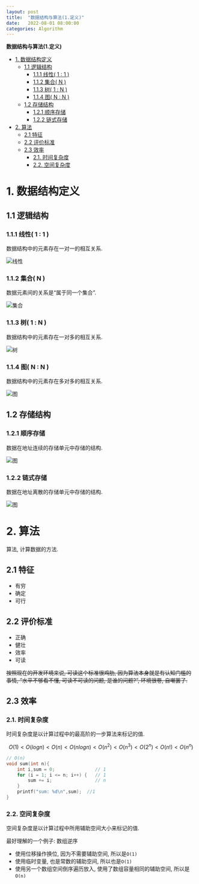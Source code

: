 ```yaml
---
layout: post
title:  "数据结构与算法(1.定义)"
date:   2022-08-01 08:00:00
categories: Algorithm
---
```

**数据结构与算法(1.定义)**

- [1. 数据结构定义](#1-数据结构定义)
  - [1.1 逻辑结构](#11-逻辑结构)
    - [1.1.1 线性( 1 : 1 )](#111-线性-1--1-)
    - [1.1.2 集合( N )](#112-集合-n-)
    - [1.1.3 树( 1 : N )](#113-树-1--n-)
    - [1.1.4 图( N : N )](#114-图-n--n-)
  - [1.2 存储结构](#12-存储结构)
    - [1.2.1 顺序存储](#121-顺序存储)
    - [1.2.2 链式存储](#122-链式存储)
- [2. 算法](#2-算法)
  - [2.1 特征](#21-特征)
  - [2.2 评价标准](#22-评价标准)
  - [2.3 效率](#23-效率)
    - [2.1. 时间复杂度](#21-时间复杂度)
    - [2.2. 空间复杂度](#22-空间复杂度)

# 1. 数据结构定义

## 1.1 逻辑结构

### 1.1.1 线性( 1 : 1 )

数据结构中的元素存在一对一的相互关系.

![线性](/assets/images/2022-08-01-data-structure-algorithm-definition-linear.png)

### 1.1.2 集合( N )

数据元素间的关系是“属于同一个集合”.

![集合](/assets/images/2022-08-01-data-structure-algorithm-definition-collection.png)

### 1.1.3 树( 1 : N )

数据结构中的元素存在一对多的相互关系.

![树](/assets/images/2022-08-01-data-structure-algorithm-definition-tree.png)

### 1.1.4 图( N : N )

数据结构中的元素存在多对多的相互关系.

![图](/assets/images/2022-08-01-data-structure-algorithm-definition-graph.png)

## 1.2 存储结构

### 1.2.1 顺序存储

数据在地址连续的存储单元中存储的结构.

![图](/assets/images/2022-08-01-data-structure-algorithm-definition-continuous.png)

### 1.2.2 链式存储

数据在地址离散的存储单元中存储的结构.

![图](/assets/images/2022-08-01-data-structure-algorithm-definition-chain.png)


# 2. 算法

算法, 计算数据的方法.

## 2.1 特征

* 有穷
* 确定
* 可行

## 2.2 评价标准

* 正确
* 健壮
* 效率
* 可读

~~按照现在的开发环境来说, 可读这个标准很鸡肋, 因为算法本身就是有认知门槛的事情, ”水平不够看不懂, 可读不可读的问题, 是谁的问题?”, 环境很卷, 自嘲罢了.~~

## 2.3 效率

### 2.1. 时间复杂度

时间复杂度是以计算过程中的最高阶的一步算法来标记的值.

$$
O(1) < O(log n) < O(n) < O(nlog n) < O(n^2) < O(n^3) < O(2^n) < O(n!) < O(n^n)
$$

```C
// O(n)
void sum(int n){
    int i,sum = 0;               // 1
    for (i = 1; i <= n; i++) {   // 1
        sum += i;                // n
    }
    printf("sum: %d\n",sum);  //1
}
```

### 2.2. 空间复杂度

空间复杂度是以计算过程中所用辅助空间大小来标记的值.

最好理解的一个例子: 数组逆序

* 使用位移操作换位, 因为不需要辅助空间, 所以是`O(1)`
* 使用临时变量, 也是常数的辅助空间, 所以也是`O(1)`
* 使用另一个数组空间倒序遍历放入, 使用了数组容量相同的辅助空间, 所以是`O(n)`